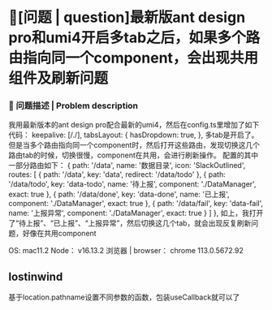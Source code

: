# 🧐[问题 | question]最新版ant design pro和umi4开启多tab之后，如果多个路由指向同一个component，会出现共用组件及刷新问题

### 🧐 问题描述 | Problem description

我用最新版本的ant design pro配合最新的umi4，然后在config.ts里增加了如下代码：
keepalive: [/./],
tabsLayout: {
hasDropdown: true,
},
多tab是开启了。但是当多个路由指向同一个component时，然后打开这些路由，发现切换这几个路由tab的时候，切换很慢，component在共用，会进行刷新操作。
配置的其中一部分路由如下：
{
path: '/data',
name: '数据目录',
icon: 'SlackOutlined',
routes: [
{ path: '/data', key: 'data', redirect: '/data/todo' },
{ path: '/data/todo', key: 'data-todo', name: '待上报', component: './DataManager', exact: true },
{ path: '/data/done', key: 'data-done', name: '已上报', component: './DataManager', exact: true },
{ path: '/data/fail', key: 'data-fail', name: '上报异常', component: './DataManager', exact: true }
]
},
如上，我打开了“待上报”、“已上报”、“上报异常”，然后切换这几个tab，就会出现反复刷新问题，好像在共用component

OS:
mac11.2
Node：
v16.13.2
浏览器 | browser：
chrome 113.0.5672.92

## lostinwind

基于location.pathname设置不同参数的函数，包装useCallback就可以了
